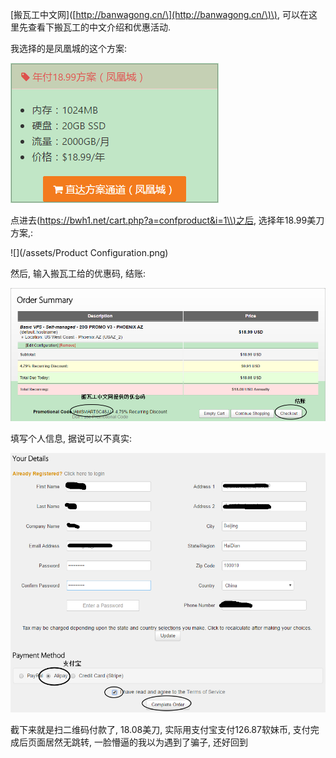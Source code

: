 \[搬瓦工中文网\]\([http://banwagong.cn/\](http://banwagong.cn/\)\), 可以在这里先查看下搬瓦工的中文介绍和优惠活动.

我选择的是凤凰城的这个方案:

![](/assets/凤凰城方案.png)

点进去\([https://bwh1.net/cart.php?a=confproduct&i=1\\)之后](https://bwh1.net/cart.php?a=confproduct&i=1\)之后), 选择年18.99美刀方案,:

![](/assets/Product Configuration.png)

然后, 输入搬瓦工给的优惠码, 结账:

![](/assets/优惠码.png)

填写个人信息, 据说可以不真实:

![](/assets/信息.png)

截下来就是扫二维码付款了, 18.08美刀,  实际用支付宝支付126.87软妹币,  支付完成后页面居然无跳转, 一脸懵逼的我以为遇到了骗子, 还好回到



































